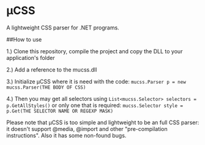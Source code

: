 μCSS
=====

A lightweight CSS parser for .NET programs.

##How to use

1.) Clone this repository, compile the project and copy the DLL to your application's folder

2.) Add a reference to the mucss.dll

3.) Initialize μCSS where it is need with the code:
`mucss.Parser p = new mucss.Parser(THE BODY OF CSS)`

4.) Then you may get all selectors using `List<mucss.Selector> selectors = p.GetAllStyles()` or only one that is required: `mucss.Selector style = p.Get(THE SELECTOR NAME OR REGEXP MASK)`

Please note that μCSS is too simple and lightweight to be an full CSS parser: it doesn't support @media, @import and other "pre-compilation instructions". Also it has some non-found bugs.
